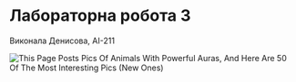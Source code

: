 # Лабораторна робота 3 
Виконала Денисова, АІ-211

![This Page Posts Pics Of Animals With Powerful Auras, And Here Are 50 Of The Most Interesting Pics (New Ones)](https://user-images.githubusercontent.com/101859916/162262925-a18a569d-cc2f-473e-979c-12dcd91125e6.jpg)
